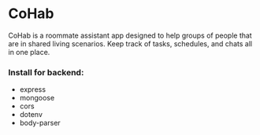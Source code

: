 # CoHab
CoHab is a roommate assistant app designed to help groups of people that are in shared living scenarios. Keep track of tasks, schedules, and chats all in one place.

### Install for backend:
- express
- mongoose
- cors
- dotenv
- body-parser